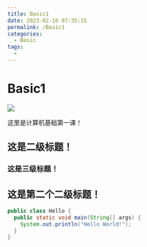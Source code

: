 ```yaml
---
title: Basic1
date: 2023-02-16 07:35:15
permalink: /Basic1
categories:
  - Basic
tags:
  - 
---
```

# Basic1

![](/amiliya.jpg)

这里是计算机基础第一课！

## 这是二级标题！

### 这是三级标题！


## 这是第二个二级标题！


```Java
public class Hello {
  public static void main(String[] args) {
    System.out.println("Hello World!");
  }
}
```